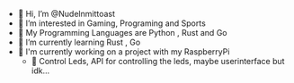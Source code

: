 - 👋 Hi, I’m @Nudelnmittoast
- 👀 I’m interested in Gaming, Programing and Sports
- 🦾 My Programming Languages are Python , Rust and  Go
- 🌱 I’m currently learning Rust , Go
- 💽 I'm currently working on a project with my RaspberryPi 
    - 👾 Control Leds, API for controlling the leds,  maybe userinterface but idk...
